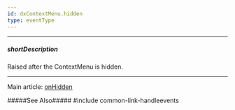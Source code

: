 ```yaml
---
id: dxContextMenu.hidden
type: eventType
---
```

---
##### shortDescription
Raised after the ContextMenu is hidden.

---
Main article: [onHidden](/api-reference/10%20UI%20Components/dxContextMenu/1%20Configuration/onHidden.md '/Documentation/ApiReference/UI_Components/dxContextMenu/Configuration/#onHidden')

#####See Also#####
#include common-link-handleevents